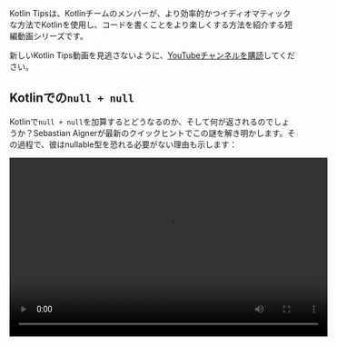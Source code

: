 [//]: # (title: Kotlinのヒント)

Kotlin Tipsは、Kotlinチームのメンバーが、より効率的かつイディオマティックな方法でKotlinを使用し、コードを書くことをより楽しくする方法を紹介する短編動画シリーズです。

新しいKotlin Tips動画を見逃さないように、[YouTubeチャンネルを購読](https://www.youtube.com/channel/UCP7uiEZIqci43m22KDl0sNw)してください。

## Kotlinでの`null + null`

Kotlinで`null + null`を加算するとどうなるのか、そして何が返されるのでしょうか？Sebastian Aignerが最新のクイックヒントでこの謎を解き明かします。その過程で、彼はnullable型を恐れる必要がない理由も示します：

<video width="560" height="315" src="https://www.youtube.com/v/wwplVknTza4" title="Kotlin Tips: null + null in Kotlin"/>

## コレクションアイテムの重複排除

重複を含むKotlinのコレクションをお持ちですか？重複しないアイテムのみを含むコレクションが必要ですか？このKotlin Tipsで、Sebastian Aignerがリストから重複を削除する方法、またはそれらをセットに変換する方法を紹介します：

<video width="560" height="315" src="https://www.youtube.com/v/ECOf0PeSANw" title="Kotlin Tips: Deduplicating Collection Items"/>

## `suspend`と`inline`の謎

[`repeat()`](https://kotlinlang.org/api/latest/jvm/stdlib/kotlin/repeat.html)、[`map()`](https://kotlinlang.org/api/latest/jvm/stdlib/kotlin.collections/map.html)、[`filter()`](https://kotlinlang.org/api/latest/jvm/stdlib/kotlin.collections/filter.html)のような関数は、それらのシグネチャがコルーチンに対応していないにもかかわらず、ラムダで`suspend`関数を受け入れますが、これはなぜでしょうか？このKotlin Tipsのエピソードで、Sebastian Aignerがこの謎を解き明かします。それは`inline`修飾子と関係があります：

<video width="560" height="315" src="https://www.youtube.com/v/R2395u7SdcI" title="Kotlin Tips: The Suspend and Inline Mystery"/>

## 完全修飾名による宣言のアンシャドウイング

シャドウイングとは、スコープ内に同じ名前の宣言が2つ存在することを意味します。では、どのように選択すればよいのでしょうか？このKotlin Tipsのエピソードで、Sebastian Aignerが完全修飾名の力を使って、必要な関数を正確に呼び出すシンプルなKotlinのトリックを紹介します：

<video width="560" height="315" src="https://www.youtube.com/v/mJRzF9WtCpU" title="Kotlin Tips: Unshadowing Declarations"/>

## エルビス演算子による`return`と`throw`

[エルビス演算子](null-safety.md#elvis-operator)が再び登場！Sebastian Aignerが、なぜこの演算子が有名な歌手にちなんで名付けられたのか、そしてKotlinで`?:`を使って値を返すか、例外をスローする方法を説明します。その裏にある魔法とは？ [Nothing型](https://kotlinlang.org/api/latest/jvm/stdlib/kotlin/-nothing.html)です。

<video width="560" height="315" src="https://www.youtube.com/v/L8aFK7QrbA8" title="Kotlin Tips: Return and Throw with the Elvis Operator"/>

## 分割宣言

Kotlinの[分割宣言](destructuring-declarations.md)を使用すると、単一のオブジェクトから複数の変数を一度に作成できます。この動画では、Sebastian Aignerが分割できるものの一部、例えばペア、リスト、マップなどを紹介します。独自のオブジェクトについてはどうでしょうか？ Kotlinのコンポーネント関数がそれらにも対応します：

<video width="560" height="315" src="https://www.youtube.com/v/zu1PUAvk_Lw" title="Kotlin Tips: Destructuring Declarations"/>

## nullable値を持つ演算子関数

Kotlinでは、クラスに対して加算や減算などの演算子をオーバーライドし、独自のロジックを提供できます。しかし、左側と右側の両方でnull値を許可したい場合はどうでしょうか？この動画で、Sebastian Aignerがこの質問に答えます：

<video width="560" height="315" src="https://www.youtube.com/v/x2bZJv8i0vw" title="Kotlin Tips: Operator Functions With Nullable Values"/>

## コードの実行時間計測

Sebastian Aignerが[`measureTimedValue()`](https://kotlinlang.org/api/latest/jvm/stdlib/kotlin.time/measure-timed-value.html)関数の概要を簡単に説明し、コードの実行時間を計測する方法を学びましょう：

<video width="560" height="315" src="https://www.youtube.com/v/j_LEcry7Pms" title="Kotlin Tips: Timing Code"/>

## ループの改善

この動画では、Sebastian Aignerが[ループ](control-flow.md#for-loops)を改善して、コードをより読みやすく、理解しやすく、簡潔にする方法をデモンストレーションします：

<video width="560" height="315" src="https://www.youtube.com/v/i-kyPp1qFBA" title="Kotlin Tips: Improving Loops"/>

## 文字列

このエピソードでは、Kate PetrovaがKotlinで[文字列](strings.md)を操作するのに役立つ3つのヒントを紹介します：

<video width="560" height="315" src="https://www.youtube.com/v/IL3RLKvWJF4" title="Kotlin Tips: Strings"/>

## エルビス演算子をさらに活用する

この動画では、Sebastian Aignerが[エルビス演算子](null-safety.md#elvis-operator)にさらなるロジックを追加する方法、例えば、演算子の右側でログを記録する方法などを紹介します：

<video width="560" height="315" src="https://www.youtube.com/v/L9wqYQ-fXaM" title="Kotlin Tips: The Elvis Operator"/>

## Kotlinコレクション

このエピソードでは、Kate Petrovaが[Kotlinコレクション](collections-overview.md)を操作するのに役立つ3つのヒントを紹介します：

<video width="560" height="315" src="https://www.youtube.com/v/ApXbm1T_eI4" title="Kotlin Tips: Kotlin Collections"/>

## 次のステップ

*   [YouTubeプレイリスト](https://youtube.com/playlist?list=PLlFc5cFwUnmyDrc-mwwAL9cYFkSHoHHz7)でKotlin Tipsの完全なリストを確認する
*   [一般的なケースでイディオマティックなKotlinコード](idioms.md)を書く方法を学びましょう